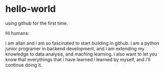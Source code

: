 # hello-world
using github for the first time.

Hi humans:

i am allan and i am so fascinated to start building in github.
i am a python junior programer in backend development, and i am extending my knowledge to data analysis, and maching learning.
i also want to let you know that everythings that i have learned i learned by myself, and i'll continue doing it.
